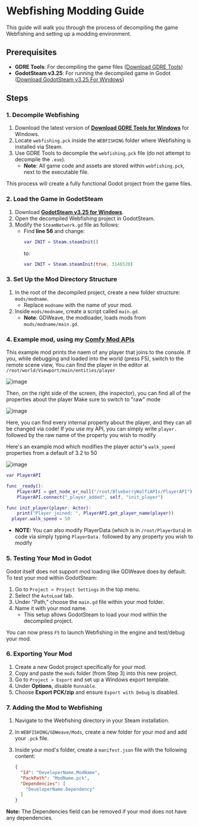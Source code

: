 # Webfishing Modding Guide

This guide will walk you through the process of decompiling the game Webfishing and setting up a modding environment.

## Prerequisites

- **GDRE Tools**: For decompiling the game files ([Download GDRE Tools](https://github.com/bruvzg/gdsdecomp/releases/latest))
- **GodotSteam v3.25**: For running the decompiled game in Godot ([Download GodotSteam v3.25 For Windows](https://github.com/GodotSteam/GodotSteam/releases/download/v3.25/win64-g353-s159-gs325.zip))

## Steps

### 1. Decompile Webfishing

1. Download the latest version of **[Download GDRE Tools for Windows](https://github.com/bruvzg/gdsdecomp/releases/latest)** for Windows.
2. Locate `webfishing.pck` inside the `WEBFISHING` folder where Webfishing is installed via Steam.
3. Use GDRE Tools to decompile the `webfishing.pck` file (do not attempt to decompile the `.exe`).
    - **Note**: All game code and assets are stored within `webfishing.pck`, next to the executable file.

This process will create a fully functional Godot project from the game files.

### 2. Load the Game in GodotSteam

1. Download **[GodotSteam v3.25 for Windows](https://github.com/GodotSteam/GodotSteam/releases/download/v3.25/win64-g353-s159-gs325.zip)**.
2. Open the decompiled Webfishing project in GodotSteam.
3. Modify the `SteamNetwork.gd` file as follows:
   - Find **line 56** and change:
     ```gd
     var INIT = Steam.steamInit()
     ```
     to:
     ```gd
     var INIT = Steam.steamInit(true, 3146520)
     ```

### 3. Set Up the Mod Directory Structure

1. In the root of the decompiled project, create a new folder structure: `mods/modname`.
   - Replace `modname` with the name of your mod.
2. Inside `mods/modname`, create a script called `main.gd`.
   - **Note**: GDWeave, the modloader, loads mods from `mods/modname/main.gd`.

### 4. Example mod, using my [Comfy Mod APIs](https://github.com/BlueberryWolf/APIs)
This example mod prints the naem of any player that joins to the console.
If you, while debugging and loaded into the world (press F5), switch to the remote scene view,
You can find the player in the editor at `/root/world/Viewport/main/entities/player`

![image](https://github.com/user-attachments/assets/f3562100-9ef8-4d7c-b5cd-c0b5ec0b994c)

Then, on the right side of the screen, (the inspector), you can find all of the properties about the player
Make sure to switch to "raw" mode

![image](https://github.com/user-attachments/assets/17d57ee8-47cd-4e18-956f-884de75fe493)

Here, you can find every internal property about the player, and they can all be changed via code!
If you use my API, you can simply write `player.` followed by the raw name of the property you wish to modify

Here's an example mod which modifies the player actor's `walk_speed` properties from a default of 3.2 to 50

![image](https://github.com/user-attachments/assets/8e0c753d-c075-406f-b324-0ba24945b879)

```gd
var PlayerAPI

func _ready():
	PlayerAPI = get_node_or_null("/root/BlueberryWolfiAPIs/PlayerAPI")
	PlayerAPI.connect("_player_added", self, "init_player")

func init_player(player: Actor):
	print("Player joined: ", PlayerAPI.get_player_name(player))
  player.walk_speed = 50
```
* **NOTE:** You can also modify PlayerData (which is in `/root/PlayerData`) in code via simply typing `PlayerData.` followed by any property you wish to modify

### 5. Testing Your Mod in Godot

Godot itself does not support mod loading like GDWeave does by default. To test your mod within GodotSteam:

1. Go to `Project > Project Settings` in the top menu.
2. Select the `AutoLoad` tab.
3. Under "Path," choose the `main.gd` file within your mod folder.
4. Name it with your mod name.
   - This setup allows GodotSteam to load your mod within the decompiled project.

You can now press `F5` to launch Webfishing in the engine and test/debug your mod.

### 6. Exporting Your Mod

1. Create a new Godot project specifically for your mod.
2. Copy and paste the `mods` folder (from Step 3) into this new project.
3. Go to `Project > Export` and set up a Windows export template.
4. Under **Options**, disable `Runnable`.
5. Choose **Export PCK/zip** and ensure `Export with Debug` is disabled.

### 7. Adding the Mod to Webfishing

1. Navigate to the Webfishing directory in your Steam installation.
2. In `WEBFISHING/GDWeave/Mods`, create a new folder for your mod and add your `.pck` file.
3. Inside your mod's folder, create a `manifest.json` file with the following content:

   ```json
   {
     "Id": "DeveloperName.ModName",
     "PackPath": "ModName.pck",
     "Dependencies": [
       "DeveloperName.Dependency"
     ]
   }
   ```
**Note:** The Dependencies field can be removed if your mod does not have any dependencies.
